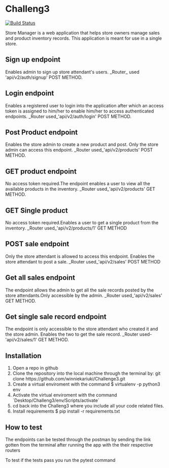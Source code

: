 # Challeng3
[![Build Status](https://travis-ci.org/winniekariuki/Challeng3.svg?branch=master)](https://travis-ci.org/winniekariuki/Challeng3)

Store Manager is a web application that helps store owners manage sales and product inventory records. This application is meant for use in a single store.


<h2>Sign up endpoint</h2>
<p>Enables admin to sign up store attendant's users.
_Router_ used 'api/v2/auth/signup' POST METHOD.</p>

<h2>Login endpoint</h2>
<p>Enables a registered user to login into the application after which an 
access token is assigned to him/her to enable him/her to access 
authenticated endpoints.
_Router used_'api/v2/auth/login' POST METHOD.</p>
<h2>Post Product endpoint</h2>
<p>Enables the store admin to create a new product and post.
Only the store admin can access this endpoint.
_Router used_'api/v2/products' POST METHOD.</p>
<h2>GET product endpoint</h2>
<p>No access token required.The endpoint enables a user to
view all the available products in the inventory.
_Router used_'api/v2/products' GET METHOD.</p>
<h2>GET Single product</h2>
<p>No access token required.Enables a user to get a single
product from the inventory.
_Router used_'api/v2/products/1' GET METHOD</p>
<h2>POST sale endpoint</h2>
<p>Only the store attendant is allowed to access this endpoint.
Enables the store attendant to post a sale.
_Router used_'api/v2/sales' POST METHOD</p>
<h2>Get all sales endpoint</h2>
<p>The endpoint allows the admin to get all the sale records posted
by the store attendants.Only accessible by the admin.
_Router used_'api/v2/sales' GET METHOD.</p>
<h2>Get single sale record endpoint</h2>
<P>The endpoint is only accessible to the store attendant who created it and the store admin.
Enables the two to get the sale record.
_Router used-'api/v2/sales/1' GET METHOD.</p>

<div><h2>Installation</h2>
  <ol>
     <li>Open a repo in github</li>
     <li>Clone the repository into the local machine through the terminal by: git clone https://github.com/winniekariuki/Challenge3.git</li>
     <li>Create a virtual enviroment with the command $ virtualenv -p python3 env</li>
     <li>Activate the virtual enviroment with the command `Desktop/Challeng3/env/Scripts/activate`</li>
    <li>cd back into the Challeng3 where you include all your code related files.</li>
    <li>Install requirements $ pip install -r requirements.txt</li>
  </ol>
</div>
<div><h2>How to test</h2>
  <p>The endpoints can be tested through the postman by sending the link gotten from the terminal after running the app with the their respective routers</p>
  <p>To test if the tests pass you run the pytest command </p>
</div>

